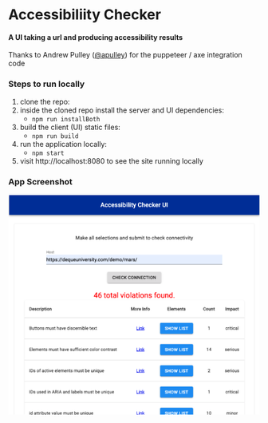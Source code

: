 # Accessibiliity Checker
#### A UI taking a url and producing accessibility results
Thanks to Andrew Pulley ([@apulley](https://github.com/apulley)) for the puppeteer / axe integration code
 
### Steps to run locally
1. clone the repo:
1. inside the cloned repo install the server and UI dependencies:
    - `npm run installBoth`
1. build the client (UI) static files:
    - `npm run build`
1. run the application locally:
    - `npm start`
1. visit http://localhost:8080 to see the site running locally

### App Screenshot
![Example Accessiblitity Report](ExampleUIOutput.png)
